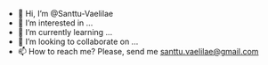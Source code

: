 - 👋 Hi, I’m @Santtu-Vaelilae
- 👀 I’m interested in ...
- 🌱 I’m currently learning ...
- 💞️ I’m looking to collaborate on ...
- 📫 How to reach me? Please, send me santtu.vaelilae@gmail.com  

<!---
Santtu-Vaelilae/Santtu-Vaelilae is a ✨ special ✨ repository because its `README.md` (this file) appears on your GitHub profile.
You can click the Preview link to take a look at your changes.
--->
